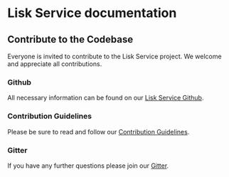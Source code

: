 # Lisk Service documentation


## Contribute to the Codebase

Everyone is invited to contribute to the Lisk Service project. We welcome and appreciate all contributions. 

### Github
All necessary information can be found on our [Lisk Service Github](https://github.com/LiskHQ/lisk-service).

### Contribution Guidelines
Please be sure to read and follow our [Contribution Guidelines](https://github.com/LiskHQ/lisk-service/blob/development/CONTRIBUTING.md).

### Gitter
If you have any further questions please join our [Gitter](https://gitter.im/LiskHQ/lisk).

